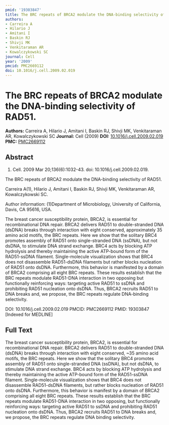 ```yaml
---
pmid: '19303847'
title: The BRC repeats of BRCA2 modulate the DNA-binding selectivity of RAD51.
authors:
- Carreira A
- Hilario J
- Amitani I
- Baskin RJ
- Shivji MK
- Venkitaraman AR
- Kowalczykowski SC
journal: Cell
year: '2009'
pmcid: PMC2669112
doi: 10.1016/j.cell.2009.02.019
---
```


# The BRC repeats of BRCA2 modulate the DNA-binding selectivity of RAD51.
**Authors:** Carreira A, Hilario J, Amitani I, Baskin RJ, Shivji MK, Venkitaraman AR, Kowalczykowski SC
**Journal:** Cell (2009)
**DOI:** [10.1016/j.cell.2009.02.019](https://doi.org/10.1016/j.cell.2009.02.019)
**PMC:** [PMC2669112](https://www.ncbi.nlm.nih.gov/pmc/articles/PMC2669112/)

## Abstract

1. Cell. 2009 Mar 20;136(6):1032-43. doi: 10.1016/j.cell.2009.02.019.

The BRC repeats of BRCA2 modulate the DNA-binding selectivity of RAD51.

Carreira A(1), Hilario J, Amitani I, Baskin RJ, Shivji MK, Venkitaraman AR, 
Kowalczykowski SC.

Author information:
(1)Department of Microbiology, University of California, Davis, CA 95616, USA.

The breast cancer susceptibility protein, BRCA2, is essential for 
recombinational DNA repair. BRCA2 delivers RAD51 to double-stranded DNA (dsDNA) 
breaks through interaction with eight conserved, approximately 35 amino acid 
motifs, the BRC repeats. Here we show that the solitary BRC4 promotes assembly 
of RAD51 onto single-stranded DNA (ssDNA), but not dsDNA, to stimulate DNA 
strand exchange. BRC4 acts by blocking ATP hydrolysis and thereby maintaining 
the active ATP-bound form of the RAD51-ssDNA filament. Single-molecule 
visualization shows that BRC4 does not disassemble RAD51-dsDNA filaments but 
rather blocks nucleation of RAD51 onto dsDNA. Furthermore, this behavior is 
manifested by a domain of BRCA2 comprising all eight BRC repeats. These results 
establish that the BRC repeats modulate RAD51-DNA interaction in two opposing 
but functionally reinforcing ways: targeting active RAD51 to ssDNA and 
prohibiting RAD51 nucleation onto dsDNA. Thus, BRCA2 recruits RAD51 to DNA 
breaks and, we propose, the BRC repeats regulate DNA-binding selectivity.

DOI: 10.1016/j.cell.2009.02.019
PMCID: PMC2669112
PMID: 19303847 [Indexed for MEDLINE]

## Full Text

The breast cancer susceptibility protein, BRCA2, is essential for recombinational DNA repair. BRCA2 delivers RAD51 to double-stranded DNA (dsDNA) breaks through interaction with eight conserved, ~35 amino acid motifs, the BRC repeats. Here we show that the solitary BRC4 promotes assembly of RAD51 onto single-stranded DNA (ssDNA), but not dsDNA, to stimulate DNA strand exchange. BRC4 acts by blocking ATP hydrolysis and thereby maintaining the active ATP-bound form of the RAD51-ssDNA filament. Single-molecule visualization shows that BRC4 does not disassemble RAD51-dsDNA filaments, but rather blocks nucleation of RAD51 onto dsDNA. Furthermore, this behavior is manifest by a domain of BRCA2 comprising all eight BRC repeats. These results establish that the BRC repeats modulate RAD51-DNA interaction in two opposing, but functionally reinforcing ways: targeting active RAD51 to ssDNA and prohibiting RAD51 nucleation onto dsDNA. Thus, BRCA2 recruits RAD51 to DNA breaks and, we propose, the BRC repeats regulate DNA binding selectivity.
